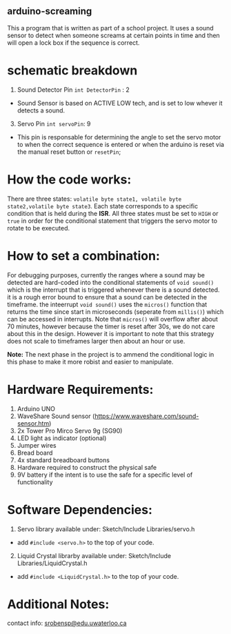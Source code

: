 ## arduino-screaming
This a program that is written as part of a school project. It uses a sound sensor to detect when someone screams at certain points in time and then will open a lock box if the sequence is correct.

# schematic breakdown
1. Sound Detector Pin `int DetectorPin` : 2
* Sound Sensor is based on ACTIVE LOW tech, and is set  to low whever it detects a sound.
3. Servo Pin `int servoPin`: 9
* This pin is responsable for determining the angle to set the servo motor to when the correct sequence is entered or when
the arduino is reset via the manual reset button or `resetPin`;

# How the code works:
There are three states: `volatile byte state1, volatile byte state2,volatile byte state3`. Each state corresponds
to a specific condition that is held during the <b>ISR</b>. All three states must be set to `HIGH` or `true` in order for the
conditional statement that triggers the servo motor to rotate to be executed.

# How to set a  combination:
For debugging purposes, currently the ranges where a sound may be detected are hard-coded into the conditional statements of
`void sound()` which is the interrupt that is triggered whenever there is a sound detected. it is a rough error bound
to ensure that a sound can be detected in the timeframe. the inteerrupt `void sound()` uses  the `micros()` function that returns
the time since start in microseconds (seperate from `millis()`) which can be accessed in interrupts. Note that `micros()` will overflow
after about 70 minutes, however because the timer is reset after 30s, we do not care about this in the design. However it is important to note that this strategy does not scale to timeframes larger then about an hour or use. 

<b>Note:</b>
The next phase in the project is to ammend the conditional logic in this phase to make it more robist and  easier to manipulate.

# Hardware Requirements:
1. Arduino UNO
2. WaveShare Sound sensor (https://www.waveshare.com/sound-sensor.htm)
3. 2x Tower Pro Mirco Servo 9g (SG90)
3. LED light as indicator (optional)
4. Jumper wires
5. Bread board
6. 4x standard breadboard buttons
7. Hardware required to construct the physical safe
8. 9V battery if the intent is to use the safe for a specific level  of functionality

# Software Dependencies:
1. Servo library available under: Sketch/Include Libraries/servo.h
* add `#include <servo.h>` to the top of your code.
2. Liquid Crystal librarby available under: Sketch/Include Libraries/LiquidCrystal.h
* add `#include <LiquidCrystal.h>` to the top of your code.

# Additional Notes:

contact info: srobensp@edu.uwaterloo.ca